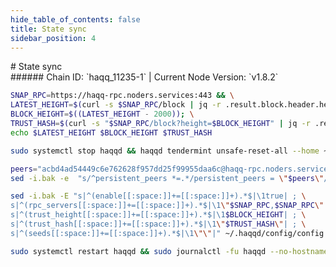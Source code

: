 ```yaml
---
hide_table_of_contents: false
title: State sync
sidebar_position: 4
---
```


<div class="h1-with-icon icon-haqq">
# State sync
</div>
###### Chain ID: `haqq_11235-1` | Current Node Version: `v1.8.2`

```bash
SNAP_RPC=https://haqq-rpc.noders.services:443 && \
LATEST_HEIGHT=$(curl -s $SNAP_RPC/block | jq -r .result.block.header.height); \
BLOCK_HEIGHT=$((LATEST_HEIGHT - 2000)); \
TRUST_HASH=$(curl -s "$SNAP_RPC/block?height=$BLOCK_HEIGHT" | jq -r .result.block_id.hash) && \
echo $LATEST_HEIGHT $BLOCK_HEIGHT $TRUST_HASH
```
```bash
sudo systemctl stop haqqd && haqqd tendermint unsafe-reset-all --home ~/.haqqd --keep-addr-book
```
```bash
peers="acbd4ad54449c6e762628f957dd25f99955daa6c@haqq-rpc.noders.services:24056"
sed -i.bak -e  "s/^persistent_peers *=.*/persistent_peers = \"$peers\"/" ~/.haqqd/config/config.toml
```
```bash
sed -i.bak -E "s|^(enable[[:space:]]+=[[:space:]]+).*$|\1true| ; \
s|^(rpc_servers[[:space:]]+=[[:space:]]+).*$|\1\"$SNAP_RPC,$SNAP_RPC\"| ; \
s|^(trust_height[[:space:]]+=[[:space:]]+).*$|\1$BLOCK_HEIGHT| ; \
s|^(trust_hash[[:space:]]+=[[:space:]]+).*$|\1\"$TRUST_HASH\"| ; \
s|^(seeds[[:space:]]+=[[:space:]]+).*$|\1\"\"|" ~/.haqqd/config/config.toml
```
```bash
sudo systemctl restart haqqd && sudo journalctl -fu haqqd --no-hostname -o cat
```

